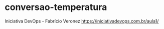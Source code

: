 # conversao-temperatura
Iniciativa DevOps - Fabrício Veronez
https://iniciativadevops.com.br/aula1/
